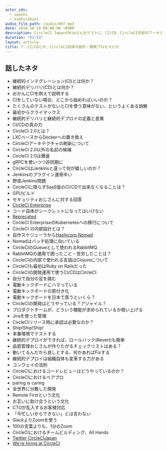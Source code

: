 ```yaml
---
actor_ids:
  - iwashi 
  - kimhirokuni
audio_file_path: /audio/007.mp3
date: 2018-10-10 00:00:00 +0900
description: CircleCI JapanのKimさんをゲストに、CI/CD、CircleCI内部のアーキテクチャや開発プロセスについて語っていただいたエピソードです。
duration: "51:53"
layout: article
title: 7. CI/CDとか、CircleCI自体の設計・開発プロセスとか
---
```


## 話したネタ
- 継続的インテグレーション(CI)とは何か？
- 継続的デリバリ(CD)とは何か？
- おかんにCIを例えで説明する
- CIをしていない場合、どこから始めればいいのか？
- たくさんのテストがないとCIを使う意味がない、というよくある誤解
- 最初からクライマックス
- 継続的デリバリと継続的デプロイの定義と差異
- CI/CDの真の力
- CircleCI 2.0とは？
- LXCベースからDockerへの置き換え
- CircleCIアーキテクチャの刷新について
- CircleCI 2.0以外の名前の候補
- CircleCI 2.0は爆速
- gRPCを使いつつ非同期に
- CircleCIはJenkinsと違って何が嬉しいのか？
- Jenkinsのプラグイン運用辛い
- 野良Jenkins問題
- CircleCIに限らずSaaS版のCI/CDで出来なくなることは？
- GPUビルド
- セキュリティおじさんに対する回答
- [CircleCI Enterprise](https://circleci.com/enterprise/)
- コード自体がシークレットになってはいけない
- [Reprecated](https://www.replicated.com/)
- CircleCI EnterpriseのKubernetesへの移行について
- CircleCI の内部設計とは？
- 自作スケジューラから[Hashicorp Nomad](https://www.nomadproject.io/)
- Nomadはバッチ処理に向いている
- CircleCIのQueueとして使われるRabbitMQ
- RabbitMQの運用で困ったこと・苦労したことは？
- CircleCIの内部で使われる言語はClojureについて
- CircleCIも最初はRuby on Railsだった
- CircleCIの開発運用で使うCI/CDはCircleCI
- 自分で自分の足を踏む
- 電動キックボードにハマっている
- 電動キックボードの原付き化
- 電動キックボードを日本で買うといくら？
- CircleCIの開発はどうやっている？アジャイル？
- プロダクトチームが、どういう機能が求められているか吸い上げる
- Jiraを使った管理
- CircleCIリリース時に承認は必要なのか？
- Ship!Ship!Ship!
- 本番環境でテストする
- 継続的デプロイができれば、ロールバック(Revert)も簡単
- 品質管理おじさんが作りたがるチェックリストはある？
- 動いてるんだから良しとする、何かあればFixする
- 継続的デプロイは組織自体も変革する力がある
- コンウェイの法則
- CircleCIにおけるコードレビューはどうやっているのか？
- CircleCIにおけるペアプロ
- paring is caring
- 全世界に分散した開発
- Remote Firstという文化
- お互いに助け合うという文化
- CTOが乱入するお客様対応
- 「今忙しいからできない」とは言わない
- SlackよりZoomを使う
- 100の言葉よりも、1分のZoom
- CircleCIにおけるチームビルディング、All Hands
- [Twitter CircleCIJapan](https://twitter.com/circlecijapan)
- [We're hiring at CircleCI](https://www.wantedly.com/companies/circleci)
